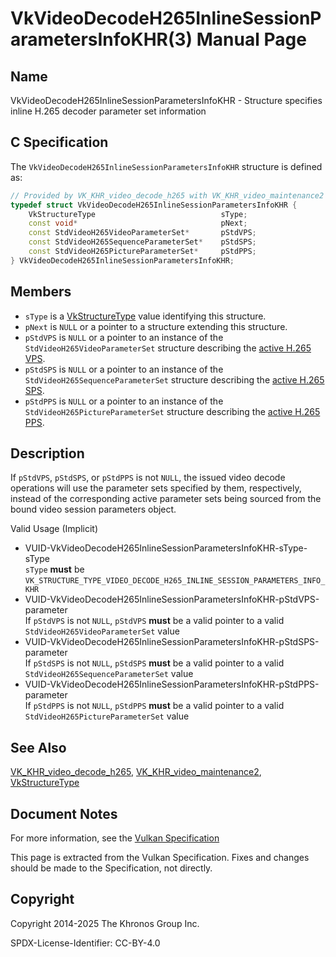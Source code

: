 # VkVideoDecodeH265InlineSessionParametersInfoKHR(3) Manual Page

## Name

VkVideoDecodeH265InlineSessionParametersInfoKHR - Structure specifies inline H.265 decoder parameter set information



## [](#_c_specification)C Specification

The `VkVideoDecodeH265InlineSessionParametersInfoKHR` structure is defined as:

```c++
// Provided by VK_KHR_video_decode_h265 with VK_KHR_video_maintenance2
typedef struct VkVideoDecodeH265InlineSessionParametersInfoKHR {
    VkStructureType                            sType;
    const void*                                pNext;
    const StdVideoH265VideoParameterSet*       pStdVPS;
    const StdVideoH265SequenceParameterSet*    pStdSPS;
    const StdVideoH265PictureParameterSet*     pStdPPS;
} VkVideoDecodeH265InlineSessionParametersInfoKHR;
```

## [](#_members)Members

- `sType` is a [VkStructureType](https://registry.khronos.org/vulkan/specs/latest/man/html/VkStructureType.html) value identifying this structure.
- `pNext` is `NULL` or a pointer to a structure extending this structure.
- `pStdVPS` is `NULL` or a pointer to an instance of the `StdVideoH265VideoParameterSet` structure describing the [active H.265 VPS](https://registry.khronos.org/vulkan/specs/latest/html/vkspec.html#decode-h265-active-vps).
- `pStdSPS` is `NULL` or a pointer to an instance of the `StdVideoH265SequenceParameterSet` structure describing the [active H.265 SPS](https://registry.khronos.org/vulkan/specs/latest/html/vkspec.html#decode-h265-active-sps).
- `pStdPPS` is `NULL` or a pointer to an instance of the `StdVideoH265PictureParameterSet` structure describing the [active H.265 PPS](https://registry.khronos.org/vulkan/specs/latest/html/vkspec.html#decode-h265-active-pps).

## [](#_description)Description

If `pStdVPS`, `pStdSPS`, or `pStdPPS` is not `NULL`, the issued video decode operations will use the parameter sets specified by them, respectively, instead of the corresponding active parameter sets being sourced from the bound video session parameters object.

Valid Usage (Implicit)

- [](#VUID-VkVideoDecodeH265InlineSessionParametersInfoKHR-sType-sType)VUID-VkVideoDecodeH265InlineSessionParametersInfoKHR-sType-sType  
  `sType` **must** be `VK_STRUCTURE_TYPE_VIDEO_DECODE_H265_INLINE_SESSION_PARAMETERS_INFO_KHR`
- [](#VUID-VkVideoDecodeH265InlineSessionParametersInfoKHR-pStdVPS-parameter)VUID-VkVideoDecodeH265InlineSessionParametersInfoKHR-pStdVPS-parameter  
  If `pStdVPS` is not `NULL`, `pStdVPS` **must** be a valid pointer to a valid `StdVideoH265VideoParameterSet` value
- [](#VUID-VkVideoDecodeH265InlineSessionParametersInfoKHR-pStdSPS-parameter)VUID-VkVideoDecodeH265InlineSessionParametersInfoKHR-pStdSPS-parameter  
  If `pStdSPS` is not `NULL`, `pStdSPS` **must** be a valid pointer to a valid `StdVideoH265SequenceParameterSet` value
- [](#VUID-VkVideoDecodeH265InlineSessionParametersInfoKHR-pStdPPS-parameter)VUID-VkVideoDecodeH265InlineSessionParametersInfoKHR-pStdPPS-parameter  
  If `pStdPPS` is not `NULL`, `pStdPPS` **must** be a valid pointer to a valid `StdVideoH265PictureParameterSet` value

## [](#_see_also)See Also

[VK\_KHR\_video\_decode\_h265](https://registry.khronos.org/vulkan/specs/latest/man/html/VK_KHR_video_decode_h265.html), [VK\_KHR\_video\_maintenance2](https://registry.khronos.org/vulkan/specs/latest/man/html/VK_KHR_video_maintenance2.html), [VkStructureType](https://registry.khronos.org/vulkan/specs/latest/man/html/VkStructureType.html)

## [](#_document_notes)Document Notes

For more information, see the [Vulkan Specification](https://registry.khronos.org/vulkan/specs/latest/html/vkspec.html#VkVideoDecodeH265InlineSessionParametersInfoKHR)

This page is extracted from the Vulkan Specification. Fixes and changes should be made to the Specification, not directly.

## [](#_copyright)Copyright

Copyright 2014-2025 The Khronos Group Inc.

SPDX-License-Identifier: CC-BY-4.0